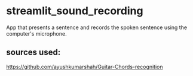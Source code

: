 # streamlit_sound_recording

App that presents a sentence and records the spoken sentence using the computer's microphone.

## sources used:
https://github.com/ayushkumarshah/Guitar-Chords-recognition